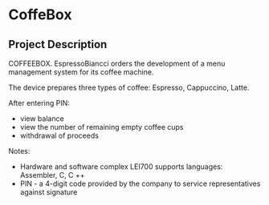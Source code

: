 # CoffeBox
## Project Description
COFFEEBOX. EspressoBiancci orders the development of a menu management system for its coffee machine.

The device prepares three types of coffee: Espresso, Cappuccino, Latte.

After entering PIN:

 - view balance
 - view the number of remaining empty coffee cups
 - withdrawal of proceeds


Notes:

* Hardware and software complex LEI700 supports languages: Assembler, C, C ++
* PIN - a 4-digit code provided by the company to service representatives against signature
